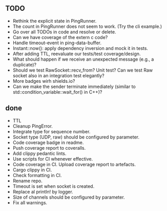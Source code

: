 ## TODO

- Rethink the explicit state in PingRunner.
- The count in PingRunner does not seem to work. (Try the cli example.)
- Go over all TODOs in code and resolve or delete.
- Can we have coverage of the extern c code?
- Handle timeout-event in ping-data-buffer.
- Instant::now(): apply dependency inversion and mock it in tests.
- After adding TTL, reevaluate our tests/test coverage/design.
- What should happen if we receive an unexpected message (e.g., a duplicate)?
- Should we test RawSocket::recv_from? Unit test? Can we test Raw socket also in an integration test elegantly?
- More badges wirh shields.io?
- Can we make the sender terminate immediately (similar to std::condition_variable::wait_for() in C++)?

## done

- TTL
- Cleanup PingError.
- Integrate type for sequence number.
- Socket type (UDP, raw) should be configured by parameter.
- Code coverage badge in readme.
- Push coverage report to coveralls.
- Add clippy pedantic lints.
- Use scripts for CI whenever effective.
- Code coverage in CI. Upload coverage report to artefacts.
- Cargo clippy in CI.
- Check formatting in CI.
- Rename repo.
- Timeout is set when socket is created.
- Replace al println! by logger.
- Size of channels should be configured by parameter.
- Fix all warnings.
